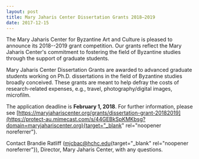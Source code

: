 ```yaml
---
layout: post
title: Mary Jaharis Center Dissertation Grants 2018–2019
date: 2017-12-15
---
```


The Mary Jaharis Center for Byzantine Art and Culture is pleased to
announce its 2018--2019 grant competition. Our grants reflect the Mary
Jaharis Center's commitment to fostering the field of Byzantine studies
through the support of graduate students.

Mary Jaharis Center
Dissertation Grants are awarded to advanced graduate students working on
Ph.D. dissertations in the field of Byzantine studies broadly conceived.
These grants are meant to help defray the costs of research-related
expenses, e.g., travel, photography/digital images,
microfilm.

The application deadline is **February 1, 2018**.
For further information, please see
[https://maryjahariscenter.org/grants/dissertation-grant-20182019](https://protect-au.mimecast.com/s/44GEBkSpKMKbsg?domain=maryjahariscenter.org){target="_blank"
rel="noopener noreferrer"}.

Contact Brandie Ratliff
([mjcbac@hchc.edu](mailto:mjcbac@hchc.edu){target="_blank"
rel="noopener noreferrer"}), Director, Mary Jaharis Center, with any
questions.
